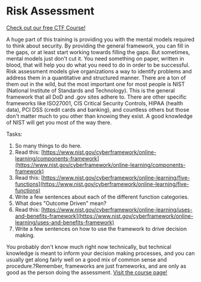 # Risk Assessment

[Check out our free CTF Course!](https://academy.hoppersroppers.org/mod/page/view.php?id=890)

A huge part of this training is providing you with the mental models required to think about security. By providing the general framework, you can fill in the gaps, or at least start working towards filling the gaps. But sometimes, mental models just don't cut it. You need something on paper, written in blood, that will help you do what you need to do in order to be successful. Risk assessment models give organizations a way to identify problems and address them in a quantitative and structured manner. There are a ton of them out in the wild, but the most important one for most people is NIST (National Institute of Standards and Technology). This is the general framework that all DoD and .gov sites adhere to. There are other specific frameworks like ISO27001, CIS Critical Security Controls, HIPAA (health data), PCI DSS (credit cards and banking), and countless others but those don't matter much to you other than knowing they exist. A good knowledge of NIST will get you most of the way there. 

Tasks:

1. So many things to do here. 
2. Read this: [https://www.nist.gov/cyberframework/online-learning/components-framework](https://www.nist.gov/cyberframework/online-learning/components-framework)
3. Read this: [https://www.nist.gov/cyberframework/online-learning/five-functions](https://www.nist.gov/cyberframework/online-learning/five-functions)
3. Write a few sentences about each of the different function categories. 
4. What does "Outcome Driven" mean?
5. Read this: [https://www.nist.gov/cyberframework/online-learning/uses-and-benefits-framework](https://www.nist.gov/cyberframework/online-learning/uses-and-benefits-framework)
6. Write a few sentences on how to use the framework to drive decision making.

You probably don't know much right now technically, but technical knowledge is meant to inform your decision making processes, and you can usually get along fairly well on a good mix of common sense and procedure.?Remember, frameworks are just frameworks, and are only as good as the person doing the assessment.
[Visit the course page!](https://academy.hoppersroppers.org/mod/assign/view.php?id=890)
